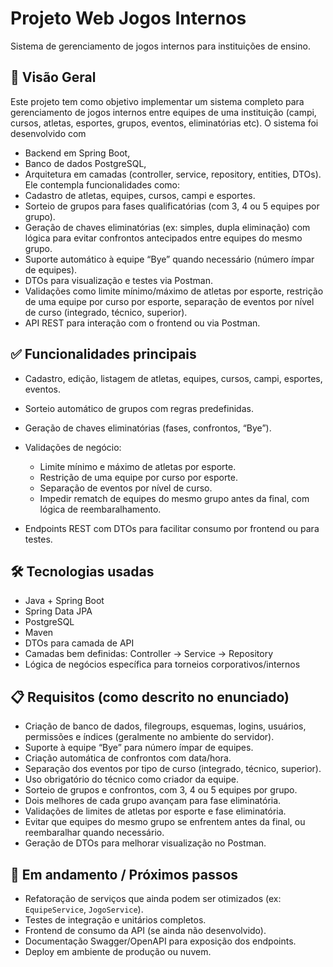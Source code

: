 # Projeto Web Jogos Internos

Sistema de gerenciamento de jogos internos para instituições de ensino.

## 🧩 Visão Geral

Este projeto tem como objetivo implementar um sistema completo para gerenciamento de jogos internos entre equipes de uma instituição (campi, cursos, atletas, esportes, grupos, eventos, eliminatórias etc).
O sistema foi desenvolvido com

* Backend em Spring Boot,
* Banco de dados PostgreSQL,
* Arquitetura em camadas (controller, service, repository, entities, DTOs).
  Ele contempla funcionalidades como:
* Cadastro de atletas, equipes, cursos, campi e esportes.
* Sorteio de grupos para fases qualificatórias (com 3, 4 ou 5 equipes por grupo).
* Geração de chaves eliminatórias (ex: simples, dupla eliminação) com lógica para evitar confrontos antecipados entre equipes do mesmo grupo.
* Suporte automático à equipe “Bye” quando necessário (número ímpar de equipes).
* DTOs para visualização e testes via Postman.
* Validações como limite mínimo/máximo de atletas por esporte, restrição de uma equipe por curso por esporte, separação de eventos por nível de curso (integrado, técnico, superior).
* API REST para interação com o frontend ou via Postman.

## ✅ Funcionalidades principais

* Cadastro, edição, listagem de atletas, equipes, cursos, campi, esportes, eventos.
* Sorteio automático de grupos com regras predefinidas.
* Geração de chaves eliminatórias (fases, confrontos, “Bye”).
* Validações de negócio:

  * Limite mínimo e máximo de atletas por esporte.
  * Restrição de uma equipe por curso por esporte.
  * Separação de eventos por nível de curso.
  * Impedir rematch de equipes do mesmo grupo antes da final, com lógica de reembaralhamento.
* Endpoints REST com DTOs para facilitar consumo por frontend ou para testes.

## 🛠️ Tecnologias usadas

* Java + Spring Boot
* Spring Data JPA
* PostgreSQL
* Maven
* DTOs para camada de API
* Camadas bem definidas: Controller → Service → Repository
* Lógica de negócios específica para torneios corporativos/internos

## 📋 Requisitos (como descrito no enunciado)

* Criação de banco de dados, filegroups, esquemas, logins, usuários, permissões e índices (geralmente no ambiente do servidor).
* Suporte à equipe “Bye” para número ímpar de equipes.
* Criação automática de confrontos com data/hora.
* Separação dos eventos por tipo de curso (integrado, técnico, superior).
* Uso obrigatório do técnico como criador da equipe.
* Sorteio de grupos e confrontos, com 3, 4 ou 5 equipes por grupo.
* Dois melhores de cada grupo avançam para fase eliminatória.
* Validações de limites de atletas por esporte e fase eliminatória.
* Evitar que equipes do mesmo grupo se enfrentem antes da final, ou reembaralhar quando necessário.
* Geração de DTOs para melhorar visualização no Postman.

## 📌 Em andamento / Próximos passos

* Refatoração de serviços que ainda podem ser otimizados (ex: `EquipeService`, `JogoService`).
* Testes de integração e unitários completos.
* Frontend de consumo da API (se ainda não desenvolvido).
* Documentação Swagger/OpenAPI para exposição dos endpoints.
* Deploy em ambiente de produção ou nuvem.
